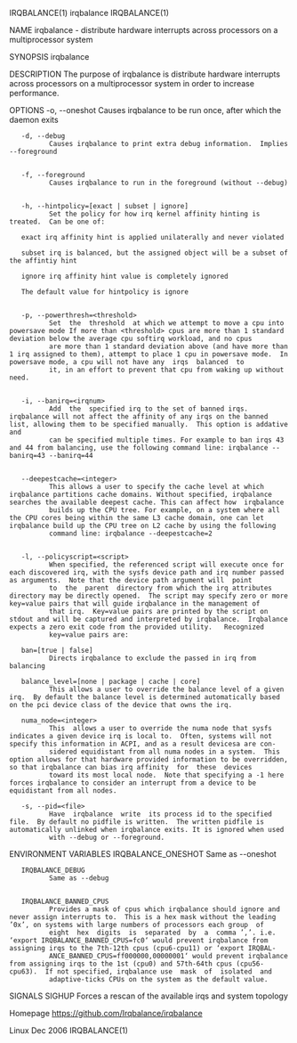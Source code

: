 IRQBALANCE(1)                                                                                     irqbalance                                                                                    IRQBALANCE(1)



NAME
       irqbalance - distribute hardware interrupts across processors on a multiprocessor system

SYNOPSIS
       irqbalance


DESCRIPTION
       The purpose of irqbalance is distribute hardware interrupts across processors on a multiprocessor system in order to increase performance.


OPTIONS
       -o, --oneshot
              Causes irqbalance to be run once, after which the daemon exits


       -d, --debug
              Causes irqbalance to print extra debug information.  Implies --foreground


       -f, --foreground
              Causes irqbalance to run in the foreground (without --debug)


       -h, --hintpolicy=[exact | subset | ignore]
              Set the policy for how irq kernel affinity hinting is treated.  Can be one of:

       exact irq affinity hint is applied unilaterally and never violated

       subset irq is balanced, but the assigned object will be a subset of the affintiy hint

       ignore irq affinity hint value is completely ignored

       The default value for hintpolicy is ignore


       -p, --powerthresh=<threshold>
              Set  the  threshold  at which we attempt to move a cpu into powersave mode If more than <threshold> cpus are more than 1 standard deviation below the average cpu softirq workload, and no cpus
              are more than 1 standard deviation above (and have more than 1 irq assigned to them), attempt to place 1 cpu in powersave mode.  In powersave mode, a cpu will not have any  irqs  balanced  to
              it, in an effort to prevent that cpu from waking up without need.


       -i, --banirq=<irqnum>
              Add  the  specified irq to the set of banned irqs. irqbalance will not affect the affinity of any irqs on the banned list, allowing them to be specified manually.  This option is addative and
              can be specified multiple times. For example to ban irqs 43 and 44 from balancing, use the following command line: irqbalance --banirq=43 --banirq=44


       --deepestcache=<integer>
              This allows a user to specify the cache level at which irqbalance partitions cache domains. Without specified, irqbalance searches the available deepest cache. This can affect how  irqbalance
              builds up the CPU tree. For example, on a system where all the CPU cores being within the same L3 cache domain, one can let irqbalance build up the CPU tree on L2 cache by using the following
              command line: irqbalance --deepestcache=2


       -l, --policyscript=<script>
              When specified, the referenced script will execute once for each discovered irq, with the sysfs device path and irq number passed as arguments.  Note that the device path argument will  point
              to  the  parent  directory from which the irq attributes directory may be directly opened.  The script may specify zero or more key=value pairs that will guide irqbalance in the management of
              that irq.  Key=value pairs are printed by the script on stdout and will be captured and interpreted by irqbalance.  Irqbalance expects a zero exit code from the provided utility.   Recognized
              key=value pairs are:

       ban=[true | false]
              Directs irqbalance to exclude the passed in irq from balancing

       balance_level=[none | package | cache | core]
              This allows a user to override the balance level of a given irq.  By default the balance level is determined automatically based on the pci device class of the device that owns the irq.

       numa_node=<integer>
              This  allows a user to override the numa node that sysfs indicates a given device irq is local to.  Often, systems will not specify this information in ACPI, and as a result devicesa are con‐
              sidered equidistant from all numa nodes in a system.  This option allows for that hardware provided information to be overridden, so that irqbalance can bias irq affinity  for  these  devices
              toward its most local node.  Note that specifying a -1 here forces irqbalance to consider an interrupt from a device to be equidistant from all nodes.

       -s, --pid=<file>
              Have  irqbalance  write  its process id to the specified file.  By default no pidfile is written.  The written pidfile is automatically unlinked when irqbalance exits. It is ignored when used
              with --debug or --foreground.


ENVIRONMENT VARIABLES
       IRQBALANCE_ONESHOT
              Same as --oneshot


       IRQBALANCE_DEBUG
              Same as --debug


       IRQBALANCE_BANNED_CPUS
              Provides a mask of cpus which irqbalance should ignore and never assign interrupts to.  This is a hex mask without the leading ’0x’, on systems with large numbers of processors each group  of
              eight  hex  digits  is  separated  by  a  comma ’,’. i.e. ‘export IRQBALANCE_BANNED_CPUS=fc0‘ would prevent irqbalance from assigning irqs to the 7th-12th cpus (cpu6-cpu11) or ‘export IRQBAL‐
              ANCE_BANNED_CPUS=ff000000,00000001‘ would prevent irqbalance from assigning irqs to the 1st (cpu0) and 57th-64th cpus (cpu56-cpu63).  If not specified, irqbalance use  mask  of  isolated  and
              adaptive-ticks CPUs on the system as the default value.


SIGNALS
       SIGHUP Forces a rescan of the available irqs and system topology


Homepage
       https://github.com/Irqbalance/irqbalance





Linux                                                                                              Dec 2006                                                                                     IRQBALANCE(1)
